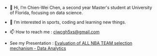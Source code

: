- 👋 Hi, I’m Chien-Wei Chen, a second year Master's student at University of Florida, focusing on data science.
- 👀 I’m interested in sports, coding and learning new things. 

- 📫 How to reach me : cjwcgh5xs@gmail.com
- See my Presentation : [Evaluation of ALL NBA TEAM selection mechanism - Data Analytics](https://ufl.zoom.us/rec/play/fVbHMS6BOfGf6Kk8fRLUflHBv0xiAHjF5Jv57LgBlqLsEzJ9LSut8oW-xojm2fYtd5JFKC1t379Gy5Y.UbRluA6lJZULPr2O?startTime=1650374522000)
<!---
wei5495/wei5495 is a ✨ special ✨ repository because its `README.md` (this file) appears on your GitHub profile.
You can click the Preview link to take a look at your changes.
--->
